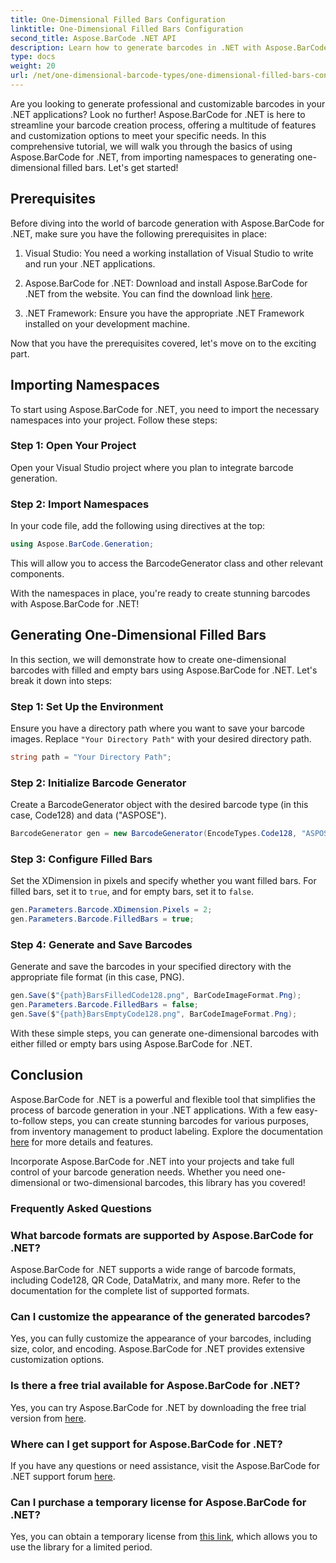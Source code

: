 ```yaml
---
title: One-Dimensional Filled Bars Configuration
linktitle: One-Dimensional Filled Bars Configuration
second_title: Aspose.BarCode .NET API
description: Learn how to generate barcodes in .NET with Aspose.BarCode for .NET. This comprehensive tutorial covers everything from importing namespaces to creating one-dimensional barcodes. 
type: docs
weight: 20
url: /net/one-dimensional-barcode-types/one-dimensional-filled-bars-configuration/
---
```


Are you looking to generate professional and customizable barcodes in your .NET applications? Look no further! Aspose.BarCode for .NET is here to streamline your barcode creation process, offering a multitude of features and customization options to meet your specific needs. In this comprehensive tutorial, we will walk you through the basics of using Aspose.BarCode for .NET, from importing namespaces to generating one-dimensional filled bars. Let's get started!

## Prerequisites

Before diving into the world of barcode generation with Aspose.BarCode for .NET, make sure you have the following prerequisites in place:

1. Visual Studio: You need a working installation of Visual Studio to write and run your .NET applications.

2. Aspose.BarCode for .NET: Download and install Aspose.BarCode for .NET from the website. You can find the download link [here](https://releases.aspose.com/barcode/net/).

3. .NET Framework: Ensure you have the appropriate .NET Framework installed on your development machine.

Now that you have the prerequisites covered, let's move on to the exciting part.

## Importing Namespaces

To start using Aspose.BarCode for .NET, you need to import the necessary namespaces into your project. Follow these steps:

### Step 1: Open Your Project
   Open your Visual Studio project where you plan to integrate barcode generation.

### Step 2: Import Namespaces
   In your code file, add the following using directives at the top:

   ```csharp
   using Aspose.BarCode.Generation;
   ```

   This will allow you to access the BarcodeGenerator class and other relevant components.

With the namespaces in place, you're ready to create stunning barcodes with Aspose.BarCode for .NET!

## Generating One-Dimensional Filled Bars

In this section, we will demonstrate how to create one-dimensional barcodes with filled and empty bars using Aspose.BarCode for .NET. Let's break it down into steps:

### Step 1: Set Up the Environment
   Ensure you have a directory path where you want to save your barcode images. Replace `"Your Directory Path"` with your desired directory path.

   ```csharp
   string path = "Your Directory Path";
   ```

### Step 2: Initialize Barcode Generator
   Create a BarcodeGenerator object with the desired barcode type (in this case, Code128) and data ("ASPOSE").

   ```csharp
   BarcodeGenerator gen = new BarcodeGenerator(EncodeTypes.Code128, "ASPOSE");
   ```

### Step 3: Configure Filled Bars
   Set the XDimension in pixels and specify whether you want filled bars. For filled bars, set it to `true`, and for empty bars, set it to `false`.

   ```csharp
   gen.Parameters.Barcode.XDimension.Pixels = 2;
   gen.Parameters.Barcode.FilledBars = true;
   ```

### Step 4: Generate and Save Barcodes
   Generate and save the barcodes in your specified directory with the appropriate file format (in this case, PNG).

   ```csharp
   gen.Save($"{path}BarsFilledCode128.png", BarCodeImageFormat.Png);
   gen.Parameters.Barcode.FilledBars = false;
   gen.Save($"{path}BarsEmptyCode128.png", BarCodeImageFormat.Png);
   ```

With these simple steps, you can generate one-dimensional barcodes with either filled or empty bars using Aspose.BarCode for .NET.

## Conclusion

Aspose.BarCode for .NET is a powerful and flexible tool that simplifies the process of barcode generation in your .NET applications. With a few easy-to-follow steps, you can create stunning barcodes for various purposes, from inventory management to product labeling. Explore the documentation [here](https://reference.aspose.com/barcode/net/) for more details and features.

Incorporate Aspose.BarCode for .NET into your projects and take full control of your barcode generation needs. Whether you need one-dimensional or two-dimensional barcodes, this library has you covered!

### Frequently Asked Questions

### What barcode formats are supported by Aspose.BarCode for .NET?
Aspose.BarCode for .NET supports a wide range of barcode formats, including Code128, QR Code, DataMatrix, and many more. Refer to the documentation for the complete list of supported formats.

### Can I customize the appearance of the generated barcodes?
Yes, you can fully customize the appearance of your barcodes, including size, color, and encoding. Aspose.BarCode for .NET provides extensive customization options.

### Is there a free trial available for Aspose.BarCode for .NET?
Yes, you can try Aspose.BarCode for .NET by downloading the free trial version from [here](https://releases.aspose.com/).

### Where can I get support for Aspose.BarCode for .NET?
If you have any questions or need assistance, visit the Aspose.BarCode for .NET support forum [here](https://forum.aspose.com/c/barcode/13).

### Can I purchase a temporary license for Aspose.BarCode for .NET?
Yes, you can obtain a temporary license from [this link](https://purchase.aspose.com/temporary-license/), which allows you to use the library for a limited period.

